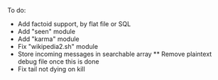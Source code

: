 To do:
* Add factoid support, by flat file or SQL
* Add "seen" module
* Add "karma" module
* Fix "wikipedia2.sh" module
* Store incoming messages in searchable array
** Remove plaintext debug file once this is done
* Fix tail not dying on kill
